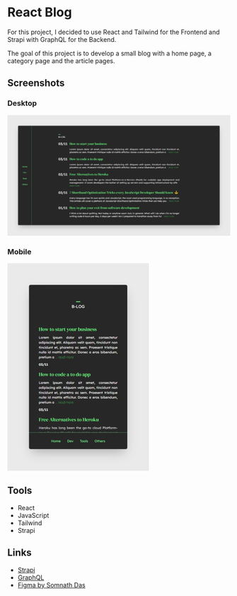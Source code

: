 # React Blog

For this project, I decided to use React and Tailwind for the Frontend and Strapi with GraphQL for the Backend. 

The goal of this project is to develop a small blog with a home page, a category page and the article pages.

## Screenshots

### Desktop

![Desktop view](./assets/desktop.png)

### Mobile

![Mobile view](./assets/mobile.png)

## Tools

- React
- JavaScript
- Tailwind 
- Strapi

## Links

- [Strapi](https://strapi.io/)
- [GraphQL](https://graphql.org/)
- [Figma by Somnath Das](https://www.figma.com/community/file/1118764549305878223)